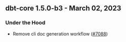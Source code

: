 ## dbt-core 1.5.0-b3 - March 02, 2023

### Under the Hood

- Remove cli doc generation workflow ([#7088](https://github.com/dbt-labs/dbt-core/issues/7088))
